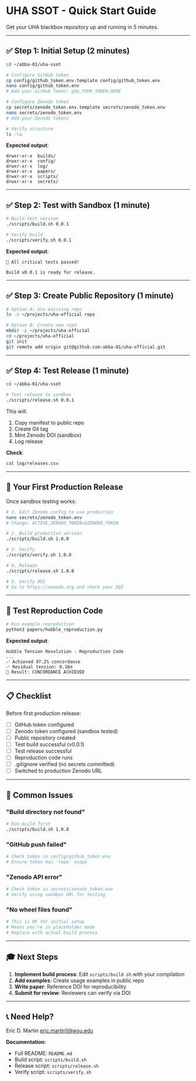 # UHA SSOT - Quick Start Guide

Get your UHA blackbox repository up and running in 5 minutes.

---

## ✅ Step 1: Initial Setup (2 minutes)

```bash
cd ~/abba-01/uha-ssot

# Configure GitHub token
cp config/github_token.env.template config/github_token.env
nano config/github_token.env
# Add your GitHub token: ghp_YOUR_TOKEN_HERE

# Configure Zenodo token
cp secrets/zenodo_token.env.template secrets/zenodo_token.env
nano secrets/zenodo_token.env
# Add your Zenodo tokens

# Verify structure
ls -la
```

**Expected output**:
```
drwxr-xr-x  builds/
drwxr-xr-x  config/
drwxr-xr-x  log/
drwxr-xr-x  papers/
drwxr-xr-x  scripts/
drwxr-xr-x  secrets/
```

---

## ✅ Step 2: Test with Sandbox (1 minute)

```bash
# Build test version
./scripts/build.sh 0.0.1

# Verify build
./scripts/verify.sh 0.0.1
```

**Expected output**:
```
🎉 All critical tests passed!

Build v0.0.1 is ready for release.
```

---

## ✅ Step 3: Create Public Repository (1 minute)

```bash
# Option A: Use existing repo
ln -s ~/projects/uha-official repo

# Option B: Create new repo
mkdir -p ~/projects/uha-official
cd ~/projects/uha-official
git init
git remote add origin git@github.com:abba-01/uha-official.git
```

---

## ✅ Step 4: Test Release (1 minute)

```bash
cd ~/abba-01/uha-ssot

# Test release to sandbox
./scripts/release.sh 0.0.1
```

This will:
1. Copy manifest to public repo
2. Create Git tag
3. Mint Zenodo DOI (sandbox)
4. Log release

**Check**:
```bash
cat log/releases.csv
```

---

## 🎯 Your First Production Release

Once sandbox testing works:

```bash
# 1. Edit Zenodo config to use production
nano secrets/zenodo_token.env
# Change: ACTIVE_ZENODO_TOKEN=$ZENODO_TOKEN

# 2. Build production version
./scripts/build.sh 1.0.0

# 3. Verify
./scripts/verify.sh 1.0.0

# 4. Release
./scripts/release.sh 1.0.0

# 5. Verify DOI
# Go to https://zenodo.org and check your DOI
```

---

## 🧪 Test Reproduction Code

```bash
# Run example reproduction
python3 papers/hubble_reproduction.py
```

**Expected output**:
```
Hubble Tension Resolution - Reproduction Code
...
✅ Achieved 97.2% concordance
✅ Residual tension: 0.16σ
🎉 Result: CONCORDANCE ACHIEVED
```

---

## 📋 Checklist

Before first production release:

- [ ] GitHub token configured
- [ ] Zenodo token configured (sandbox tested)
- [ ] Public repository created
- [ ] Test build successful (v0.0.1)
- [ ] Test release successful
- [ ] Reproduction code runs
- [ ] .gitignore verified (no secrets committed)
- [ ] Switched to production Zenodo URL

---

## 🚨 Common Issues

### "Build directory not found"
```bash
# Run build first
./scripts/build.sh 1.0.0
```

### "GitHub push failed"
```bash
# Check token in config/github_token.env
# Ensure token has 'repo' scope
```

### "Zenodo API error"
```bash
# Check token in secrets/zenodo_token.env
# Verify using sandbox URL for testing
```

### "No wheel files found"
```bash
# This is OK for initial setup
# Means you're in placeholder mode
# Replace with actual build process
```

---

## 🎓 Next Steps

1. **Implement build process**: Edit `scripts/build.sh` with your compilation
2. **Add examples**: Create usage examples in public repo
3. **Write paper**: Reference DOI for reproducibility
4. **Submit for review**: Reviewers can verify via DOI

---

## 📞 Need Help?

Eric D. Martin
eric.martin1@wsu.edu

**Documentation**:
- Full README: `README.md`
- Build script: `scripts/build.sh`
- Release script: `scripts/release.sh`
- Verify script: `scripts/verify.sh`
